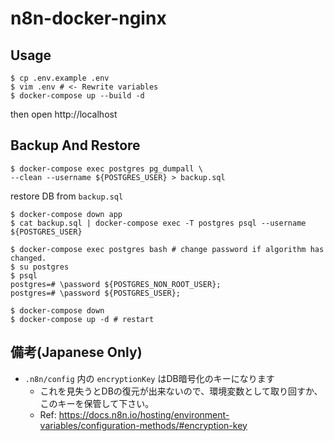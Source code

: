 # n8n-docker-nginx

## Usage
```shell
$ cp .env.example .env
$ vim .env # <- Rewrite variables
$ docker-compose up --build -d
```

then open http://localhost

## Backup And Restore
```shell
$ docker-compose exec postgres pg_dumpall \
--clean --username ${POSTGRES_USER} > backup.sql
```

restore DB from `backup.sql`

```shell
$ docker-compose down app
$ cat backup.sql | docker-compose exec -T postgres psql --username ${POSTGRES_USER}

$ docker-compose exec postgres bash # change password if algorithm has changed.
$ su postgres
$ psql
postgres=# \password ${POSTGRES_NON_ROOT_USER};
postgres=# \password ${POSTGRES_USER};

$ docker-compose down
$ docker-compose up -d # restart
```

## 備考(Japanese Only)
- `.n8n/config` 内の `encryptionKey` はDB暗号化のキーになります
  - これを見失うとDBの復元が出来ないので、環境変数として取り回すか、このキーを保管して下さい。
  - Ref: https://docs.n8n.io/hosting/environment-variables/configuration-methods/#encryption-key